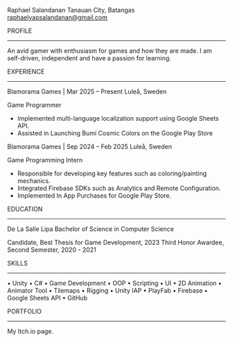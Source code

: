 Raphael Salandanan
Tanauan City, Batangas
raphaelyapsalandanan@gmail.com


PROFILE
__________________________________________________________________________________________________________________________________________________________________________________

An avid gamer with enthusiasm for games and how they are made. I am self-driven, independent and have a passion for learning.

EXPERIENCE
__________________________________________________________________________________________________________________________________________________________________________________

Blamorama Games | Mar 2025 – Present
Luleå, Sweden

Game Programmer

  * Implemented multi-language localization support using Google Sheets API.
  * Assisted in Launching Bumi Cosmic Colors on the Google Play Store

Blamorama Games | Sep 2024 – Feb 2025
Luleå, Sweden

Game Programming Intern 

  * Responsible for developing key features such as coloring/painting mechanics.
  * Integrated Firebase SDKs such as Analytics and Remote Configuration.
  * Implemented In App Purchases for Google Play Store.

EDUCATION
__________________________________________________________________________________________________________________________________________________________________________________

De La Salle Lipa
Bachelor of Science in Computer Science

Candidate, Best Thesis for Game Development, 2023
Third Honor Awardee, Second Semester, 2020 - 2021

SKILLS
__________________________________________________________________________________________________________________________________________________________________________________
• Unity • C# • Game Development • OOP • Scripting • UI • 2D Animation • Animator Tool • Tilemaps • Rigging • Unity IAP • PlayFab • Firebase • Google Sheets API • GitHub

PORTFOLIO
__________________________________________________________________________________________________________________________________________________________________________________
My Itch.io page.
